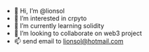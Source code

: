 - 👋 Hi, I’m @lionsol
- 👀 I’m interested in crpyto
- 🌱 I’m currently learning solidity
- 💞️ I’m looking to collaborate on web3 project
- 📫 send email to lionsol@hotmail.com

<!---
lionsol/lionsol is a ✨ special ✨ repository because its `README.md` (this file) appears on your GitHub profile.
You can click the Preview link to take a look at your changes.
--->
